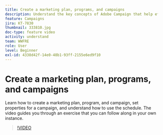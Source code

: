 ```yaml
---
title: Create a marketing plan, programs, and campaigns
description: Understand the key concepts of Adobe Campaign that help effectively plan, execute, and measure cross-channel marketing campaigns.
feature: Campaigns
jira: KT-7830
thumbnail: 333810.jpg
doc-type: feature video
activity: understand
team: WWFRE
role: User
level: Beginner
exl-id: 4338d42f-14e0-48b1-93ff-2155e6ed9f10
---
```

# Create a marketing plan, programs, and campaigns

Learn how to create a marketing plan, program, and campaign, set properties for a campaign, and understand how to use the schedule.
The video guides you through an exercise that you can follow along in your own instance.

>[!VIDEO](https://video.tv.adobe.com/v/333810?quality=12&learn=on)
